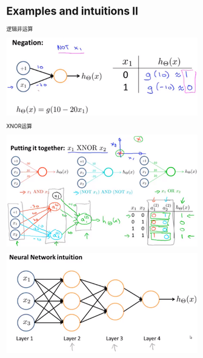 # Examples and intuitions II

逻辑非运算

![image-20210502094602418](..\image\image-20210502094602418.png)



XNOR运算

![image-20210502095245742](..\image\image-20210502095245742.png)



![image-20210502095337263](..\image\image-20210502095337263.png)